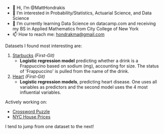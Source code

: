 - 👋 Hi, I’m @MattHondrakis
- 🧠 I’m interested in Probability/Statistics, Actuarial Science, and Data Science
- 🌱 I’m currently learning Data Science on datacamp.com and receiving my BS in Applied Mathematics from City College of New York
- 📫 How to reach me: hondrakma@gmail.com
   
Datasets I found most interesting are:   
  1. [Starbucks](https://github.com/MattHondrakis/First-Git/blob/main/12-21-21/Starbucks.md) *(First-Git)*
      * **Logistic regression model** predicting whether a drink is a Frappuccino based on sodium (mg), accounting for size. The status of 'Frappuccino' is pulled 
        from the name of the drink.
  2. [Heart](https://github.com/MattHondrakis/First-Git/blob/main/01-06-22/heart.md)  *(First-Git)*
      * **Logistic regression models**, predicting heart disease. One uses all variables as predictors and the second model uses the 4 most influential variables. 


Actively working on: 
   * [Crossword Puzzle](https://github.com/MattHondrakis/TidyTuesday/blob/main/04-19-22/Crossword-Puzzle.md)
   * [NYC House Prices](https://github.com/MattHondrakis/DataAnalysis/blob/main/NYC%20House%20Prices/NYC-House-Prices.md)


I tend to jump from one dataset to the next!
